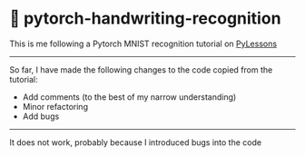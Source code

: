 # 🤖 pytorch-handwriting-recognition

This is me following a Pytorch MNIST recognition tutorial on [PyLessons](https://pylessons.com/pytorch-introduction)  

---

So far, I have made the following changes to the code copied from the tutorial: 
- Add comments (to the best of my narrow understanding)
- Minor refactoring
- Add bugs

---

It does not work, probably because I introduced bugs into the code

